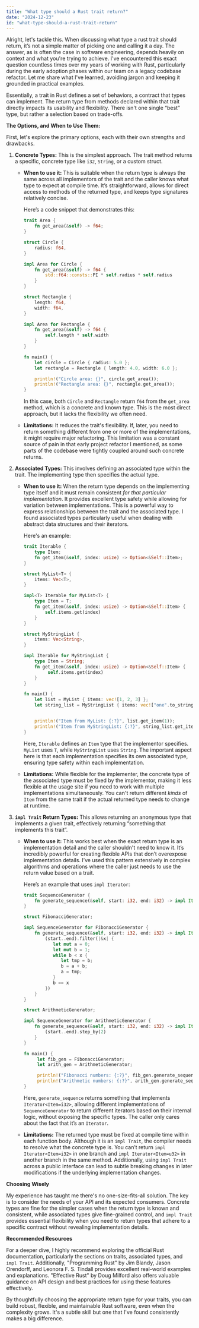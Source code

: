 ```yaml
---
title: "What type should a Rust trait return?"
date: "2024-12-23"
id: "what-type-should-a-rust-trait-return"
---
```


Alright, let's tackle this. When discussing what type a rust trait should return, it’s not a simple matter of picking one and calling it a day. The answer, as is often the case in software engineering, depends heavily on context and what you're trying to achieve. I've encountered this exact question countless times over my years of working with Rust, particularly during the early adoption phases within our team on a legacy codebase refactor. Let me share what I've learned, avoiding jargon and keeping it grounded in practical examples.

Essentially, a trait in Rust defines a set of behaviors, a contract that types can implement. The return type from methods declared within that trait directly impacts its usability and flexibility. There isn't one single “best” type, but rather a selection based on trade-offs.

**The Options, and When to Use Them:**

First, let's explore the primary options, each with their own strengths and drawbacks.

1.  **Concrete Types:** This is the simplest approach. The trait method returns a specific, concrete type like `i32`, `String`, or a custom struct.

    *   **When to use it:** This is suitable when the return type is always the same across all implementors of the trait and the caller knows what type to expect at compile time. It’s straightforward, allows for direct access to methods of the returned type, and keeps type signatures relatively concise.

        Here’s a code snippet that demonstrates this:

        ```rust
        trait Area {
            fn get_area(&self) -> f64;
        }

        struct Circle {
            radius: f64,
        }

        impl Area for Circle {
            fn get_area(&self) -> f64 {
                std::f64::consts::PI * self.radius * self.radius
            }
        }

        struct Rectangle {
            length: f64,
            width: f64,
        }

        impl Area for Rectangle {
            fn get_area(&self) -> f64 {
                self.length * self.width
            }
        }

        fn main() {
            let circle = Circle { radius: 5.0 };
            let rectangle = Rectangle { length: 4.0, width: 6.0 };

            println!("Circle area: {}", circle.get_area());
            println!("Rectangle area: {}", rectangle.get_area());
        }
        ```

        In this case, both `Circle` and `Rectangle` return `f64` from the `get_area` method, which is a concrete and known type. This is the most direct approach, but it lacks the flexibility we often need.

    *   **Limitations:** It reduces the trait's flexibility. If, later, you need to return something different from one or more of the implementations, it might require major refactoring. This limitation was a constant source of pain in that early project refactor I mentioned, as some parts of the codebase were tightly coupled around such concrete returns.

2.  **Associated Types:** This involves defining an associated type within the trait. The implementing type then specifies the actual type.

    *   **When to use it:**  When the return type depends on the implementing type itself and it must remain consistent *for that particular implementation*. It provides excellent type safety while allowing for variation between implementations. This is a powerful way to express relationships between the trait and the associated type. I found associated types particularly useful when dealing with abstract data structures and their iterators.

        Here's an example:

        ```rust
        trait Iterable {
            type Item;
            fn get_item(&self, index: usize) -> Option<&Self::Item>;
        }

        struct MyList<T> {
            items: Vec<T>,
        }

        impl<T> Iterable for MyList<T> {
            type Item = T;
            fn get_item(&self, index: usize) -> Option<&Self::Item> {
                self.items.get(index)
            }
        }

        struct MyStringList {
            items: Vec<String>,
        }

        impl Iterable for MyStringList {
            type Item = String;
            fn get_item(&self, index: usize) -> Option<&Self::Item> {
                 self.items.get(index)
            }
        }

        fn main() {
            let list = MyList { items: vec![1, 2, 3] };
            let string_list = MyStringList { items: vec!["one".to_string(), "two".to_string()] };


            println!("Item from MyList: {:?}", list.get_item(1));
            println!("Item from MyStringList: {:?}", string_list.get_item(0));
        }

        ```

        Here, `Iterable` defines an `Item` type that the implementor specifies. `MyList` uses `T`, while `MyStringList` uses `String`. The important aspect here is that each implementation specifies its own associated type, ensuring type safety within each implementation.

    *   **Limitations:** While flexible for the implementer, the concrete type of the associated type must be fixed by the implementor, making it less flexible at the usage site if you need to work with multiple implementations simultaneously. You can't return different *kinds* of `Item` from the same trait if the actual returned type needs to change at runtime.

3.  **`impl Trait` Return Types:** This allows returning an anonymous type that implements a given trait, effectively returning “something that implements this trait”.

    *   **When to use it:** This works best when the exact return type is an implementation detail and the caller shouldn't need to know it. It’s incredibly powerful for creating flexible APIs that don’t overexpose implementation details. I’ve used this pattern extensively in complex algorithms and operations where the caller just needs to use the return value based on a trait.

        Here’s an example that uses `impl Iterator`:

        ```rust
        trait SequenceGenerator {
            fn generate_sequence(&self, start: i32, end: i32) -> impl Iterator<Item=i32>;
        }

        struct FibonacciGenerator;

        impl SequenceGenerator for FibonacciGenerator {
            fn generate_sequence(&self, start: i32, end: i32) -> impl Iterator<Item=i32> {
                (start..end).filter(|&x| {
                   let mut a = 0;
                   let mut b = 1;
                   while b < x {
                      let tmp = b;
                      b = a + b;
                      a = tmp;
                   }
                   b == x
                })
            }
        }

        struct ArithmeticGenerator;

        impl SequenceGenerator for ArithmeticGenerator {
            fn generate_sequence(&self, start: i32, end: i32) -> impl Iterator<Item=i32> {
                (start..end).step_by(2)
            }
        }

        fn main() {
             let fib_gen = FibonacciGenerator;
             let arith_gen = ArithmeticGenerator;

             println!("Fibonacci numbers: {:?}", fib_gen.generate_sequence(0, 20).collect::<Vec<i32>>());
             println!("Arithmetic numbers: {:?}", arith_gen.generate_sequence(0, 20).collect::<Vec<i32>>());
        }
        ```

        Here, `generate_sequence` returns something that implements `Iterator<Item=i32>`, allowing different implementations of `SequenceGenerator` to return different iterators based on their internal logic, without exposing the specific types.  The caller only cares about the fact that it’s an `Iterator`.

    *   **Limitations:**  The returned type must be fixed at compile time within each function body. Although it is an `impl Trait`, the compiler needs to resolve what the concrete type is. You can’t return `impl Iterator<Item=i32>` in one branch and `impl Iterator<Item=u32>` in another branch in the same method. Additionally, using `impl Trait` across a public interface can lead to subtle breaking changes in later modifications if the underlying implementation changes.

**Choosing Wisely**

My experience has taught me there's no one-size-fits-all solution. The key is to consider the needs of your API and its expected consumers. Concrete types are fine for the simpler cases when the return type is known and consistent, while associated types give fine-grained control, and `impl Trait` provides essential flexibility when you need to return types that adhere to a specific contract without revealing implementation details.

**Recommended Resources**

For a deeper dive, I highly recommend exploring the official Rust documentation, particularly the sections on traits, associated types, and `impl Trait`. Additionally, "Programming Rust" by Jim Blandy, Jason Orendorff, and Leonora F. S. Tindall provides excellent real-world examples and explanations. "Effective Rust" by Doug Milford also offers valuable guidance on API design and best practices for using these features effectively.

By thoughtfully choosing the appropriate return type for your traits, you can build robust, flexible, and maintainable Rust software, even when the complexity grows. It's a subtle skill but one that I've found consistently makes a big difference.
